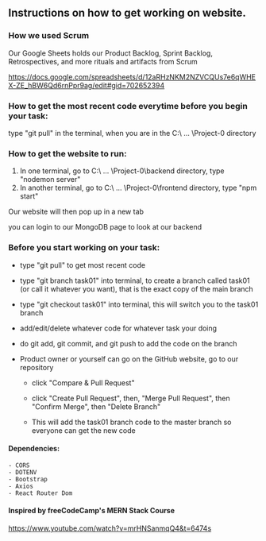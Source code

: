 
## Instructions on how to get working on website.

### How we used Scrum

Our Google Sheets holds our Product Backlog, Sprint Backlog, Retrospectives, and more rituals and artifacts from Scrum

https://docs.google.com/spreadsheets/d/12aRHzNKM2NZVCQUs7e6qWHEX-ZE_hBW6Qd6rnPpr9ag/edit#gid=702652394
### How to get the most recent code everytime before you begin your task:
type "git pull" in the terminal, when you are in the C:\ ... \Project-0 directory

### How to get the website to run:

1) In one terminal, go to C:\ ... \Project-0\backend directory, type "nodemon server"
2) In another terminal, go to C:\ ... \Project-0\frontend directory, type "npm start"

Our website will then pop up in a new tab

you can login to our MongoDB page to look at our backend

### Before you start working on your task:

- type "git pull" to get most recent code

- type "git branch task01" into terminal, to create a branch called task01 (or call it whatever you want), that is the exact copy of the main branch

- type "git checkout task01" into terminal, this will switch you to the task01 branch

- add/edit/delete whatever code for whatever task your doing

- do git add, git commit, and git push to add the code on the branch

- Product owner or yourself can go on the GitHub website, go to our repository

    - click "Compare & Pull Request"

    - click "Create Pull Request", then, "Merge Pull Request", then "Confirm Merge", then "Delete Branch"

    - This will add the task01 branch code to the master branch so everyone can get the new code
#### Dependencies:
    - CORS
    - DOTENV
    - Bootstrap
    - Axios
    - React Router Dom

#### Inspired by freeCodeCamp's MERN Stack Course
https://www.youtube.com/watch?v=mrHNSanmqQ4&t=6474s